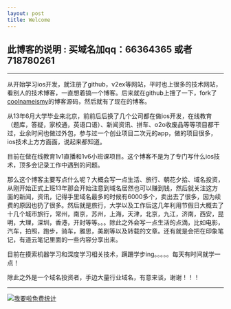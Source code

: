 ```yaml
---
layout: post
title: Welcome
---
```


## 此博客的说明 : 买域名加qq：66364365 或者 718780261
----

从开始学习ios开发，就注册了github，v2ex等网站，平时也上很多的技术网站，看别人的技术博客，一直想着搞一个博客。后来就在github上搜了一下，fork了 [coolnameismy](https://github.com/coolnameismy/coolnameismy.github.io)的博客源码，然后就有了现在的博客。

从13年6月大学毕业来北京，前前后后换了几个公司都在做ios开发，在线教育（题库，答疑，家校通，英语口语）、新闻资讯、拼车、o2o收废品等等项目都干过，业余时间也做过外包，参与过一个创业项目二次元的app，做的项目很多，ios技术上方方面面，说起来都知道。

目前在做在线教育1v1直播和1v6小班课项目。这个博客不是为了专门写什么ios技术，顶多会记录工作中遇到的问题。

那么这个博客主要写点什么呢？大概会写一点生活、旅行、朝花夕拾、域名投资，从刚开始正式上班13年那会开始注意到域名居然也可以赚到钱，然后就关注这方面的新闻，资讯，记得手里域名最多的时候有6000多个，卖出去了很多，因为续费的原因也扔了很多。然后就是旅行，大学以及工作后这几年利用节假日大概去了十几个城市旅行，常州，南京，苏州，上海，天津，北京，九江，济南，西安，昆明，大理，深圳，香港，开封等等。。。除此之外会写一点生活的点滴，比如电影，汽车，拍照，跑步，骑车，雅思，美剧等以及转载的文章。还有就是会把在印象笔记，有道云笔记里面的一些内容分享出来。


目前在摸索机器学习和深度学习相关技术，蹒跚学步ing。。。。。每天有时间就学一点！

除此之外是一个域名投资者，手边大量行业域名，有意来谈，谢谢！！！

---


<script language="javascript" type="text/javascript" src="//js.users.51.la/19176892.js"></script>
<noscript><a href="//www.51.la/?19176892" target="_blank"><img alt="&#x6211;&#x8981;&#x5566;&#x514D;&#x8D39;&#x7EDF;&#x8BA1;" src="//img.users.51.la/19176892.asp" style="border:none" /></a></noscript>

